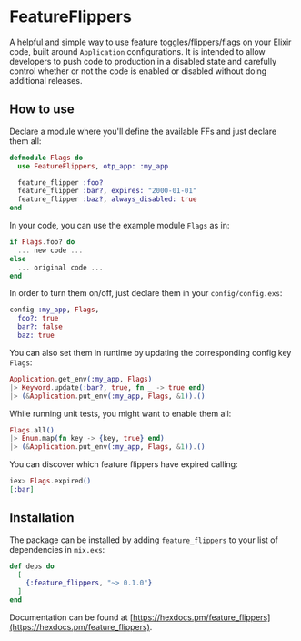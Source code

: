 # FeatureFlippers

A helpful and simple way to use feature toggles/flippers/flags on your Elixir code, built around `Application` configurations. It is intended to allow developers to push code to production in a disabled state and carefully control whether or not the code is enabled or disabled without doing additional releases.

## How to use

Declare a module where you'll define the available FFs and just declare them all:

```elixir
defmodule Flags do
  use FeatureFlippers, otp_app: :my_app

  feature_flipper :foo?
  feature_flipper :bar?, expires: "2000-01-01"
  feature_flipper :baz?, always_disabled: true
end
```

In your code, you can use the example module `Flags` as in:

```elixir
if Flags.foo? do
  ... new code ...
else
  ... original code ...
end
```

In order to turn them on/off, just declare them in your `config/config.exs`:

```elixir
config :my_app, Flags,
  foo?: true
  bar?: false
  baz: true
```

You can also set them in runtime by updating the corresponding config key `Flags`:

```elixir
Application.get_env(:my_app, Flags)
|> Keyword.update(:bar?, true, fn _ -> true end)
|> (&Application.put_env(:my_app, Flags, &1)).()
```

While running unit tests, you might want to enable them all:

```elixir
Flags.all()
|> Enum.map(fn key -> {key, true} end)
|> (&Application.put_env(:my_app, Flags, &1)).()
```

You can discover which feature flippers have expired calling:

```elixir
iex> Flags.expired()
[:bar]
```

## Installation

The package can be installed by adding `feature_flippers` to your list of dependencies in `mix.exs`:

```elixir
def deps do
  [
    {:feature_flippers, "~> 0.1.0"}
  ]
end
```

Documentation can be found at [https://hexdocs.pm/feature_flippers](https://hexdocs.pm/feature_flippers).


